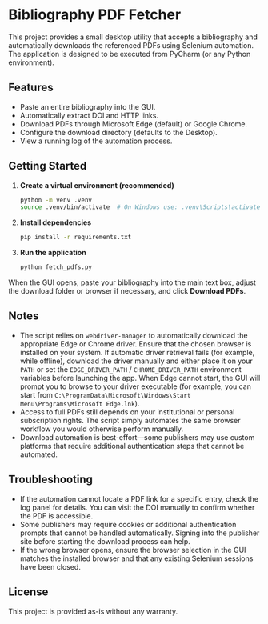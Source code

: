 # Bibliography PDF Fetcher

This project provides a small desktop utility that accepts a bibliography and
automatically downloads the referenced PDFs using Selenium automation.  The
application is designed to be executed from PyCharm (or any Python
environment).

## Features

- Paste an entire bibliography into the GUI.
- Automatically extract DOI and HTTP links.
- Download PDFs through Microsoft Edge (default) or Google Chrome.
- Configure the download directory (defaults to the Desktop).
- View a running log of the automation process.

## Getting Started

1. **Create a virtual environment (recommended)**

   ```bash
   python -m venv .venv
   source .venv/bin/activate  # On Windows use: .venv\Scripts\activate
   ```

2. **Install dependencies**

   ```bash
   pip install -r requirements.txt
   ```

3. **Run the application**

   ```bash
   python fetch_pdfs.py
   ```

When the GUI opens, paste your bibliography into the main text box, adjust the
download folder or browser if necessary, and click **Download PDFs**.

## Notes

- The script relies on `webdriver-manager` to automatically download the
  appropriate Edge or Chrome driver.  Ensure that the chosen browser is
  installed on your system.  If automatic driver retrieval fails (for
  example, while offline), download the driver manually and either place it on
  your `PATH` or set the `EDGE_DRIVER_PATH` / `CHROME_DRIVER_PATH`
  environment variables before launching the app.  When Edge cannot start, the
  GUI will prompt you to browse to your driver executable (for example, you
  can start from `C:\ProgramData\Microsoft\Windows\Start Menu\Programs\Microsoft Edge.lnk`).
- Access to full PDFs still depends on your institutional or personal
  subscription rights.  The script simply automates the same browser workflow
  you would otherwise perform manually.
- Download automation is best-effort—some publishers may use custom platforms
  that require additional authentication steps that cannot be automated.

## Troubleshooting

- If the automation cannot locate a PDF link for a specific entry, check the
  log panel for details.  You can visit the DOI manually to confirm whether the
  PDF is accessible.
- Some publishers may require cookies or additional authentication prompts that
  cannot be handled automatically.  Signing into the publisher site before
  starting the download process can help.
- If the wrong browser opens, ensure the browser selection in the GUI matches
  the installed browser and that any existing Selenium sessions have been
  closed.

## License

This project is provided as-is without any warranty.
